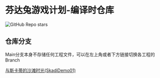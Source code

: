 # 芬达兔游戏计划-编译时仓库

![GitHub Repo stars](https://img.shields.io/github/stars/FDT-Studio/games_compiletime)
  
## 仓库分支
Main分支本身不存储任何工程文件，可以在左上角或者下方链接切换各工程的Branch
  
[与斯卡蒂的沙滩时光(SkadiDemo01)](https://github.com/FDT-Studio/games_compiletime/tree/SkadiDemo01) 
